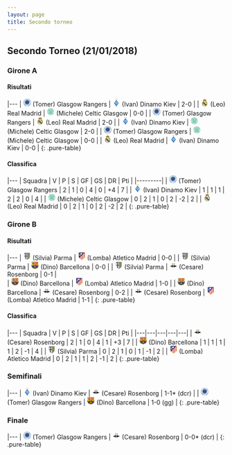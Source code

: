 ```yaml
---
layout: page
title: Secondo torneo
---
```


<link rel="stylesheet" href="https://unpkg.com/purecss@1.0.0/build/pure-min.css" integrity="sha384-nn4HPE8lTHyVtfCBi5yW9d20FjT8BJwUXyWZT9InLYax14RDjBj46LmSztkmNP9w" crossorigin="anonymous">

## Secondo Torneo (21/01/2018)

### Girone A

#### Risultati

|---
| <img src="/thumb/rangers.png" width="18"> (Tomer) Glasgow Rangers | <img src="/thumb/dinamo.png" width="18"> (Ivan) Dinamo Kiev    | 2-0 |
| <img src="/thumb/real.png" width="18"> (Leo) Real Madrid | <img src="/thumb/celtic.png" width="18"> (Michele) Celtic Glasgow   | 0-0 |
| <img src="/thumb/rangers.png" width="18"> (Tomer) Glasgow Rangers | <img src="/thumb/real.png" width="18"> (Leo) Real Madrid    | 2-0 |
| <img src="/thumb/dinamo.png" width="18"> (Ivan) Dinamo Kiev | <img src="/thumb/celtic.png" width="18"> (Michele) Celtic Glasgow  | 2-0 |
| <img src="/thumb/rangers.png" width="18"> (Tomer) Glasgow Rangers | <img src="/thumb/celtic.png" width="18"> (Michele) Celtic Glasgow | 0-0 |
| <img src="/thumb/real.png" width="18"> (Leo) Real Madrid | <img src="/thumb/dinamo.png" width="18"> (Ivan) Dinamo Kiev      | 0-0 |
{: .pure-table}

#### Classifica

|---
| Squadra | V | P | S | GF | GS | DR | Pti |
|---------|
| <img src="/thumb/rangers.png" width="18"> (Tomer) Glasgow Rangers | 2 | 1 | 0 | 4 | 0 | +4 | 7 |
| <img src="/thumb/dinamo.png" width="18"> (Ivan) Dinamo Kiev | 1 | 1 | 1 | 2 | 2 | 0 | 4 |
| <img src="/thumb/celtic.png" width="18"> (Michele) Celtic Glasgow | 0 | 2 | 1 | 0 | 2 | -2 | 2 |
| <img src="/thumb/real.png" width="18"> (Leo) Real Madrid | 0 | 2 | 1 | 0 | 2 | -2 | 2 |
{: .pure-table}

### Girone B

#### Risultati

|---
| <img src="/thumb/parma.png" width="18"> (Silvia) Parma | <img src="/thumb/atletico.png" width="18"> (Lomba) Atletico Madrid   | 0-0 |
| <img src="/thumb/parma.png" width="18"> (Silvia) Parma | <img src="/thumb/barca.png" width="18"> (Dino) Barcellona    | 0-0 |
| <img src="/thumb/parma.png" width="18"> (Silvia) Parma | <img src="/thumb/rosenborg.png" width="18"> (Cesare) Rosenborg  | 0-1 |	
| <img src="/thumb/barca.png" width="18"> (Dino) Barcellona | <img src="/thumb/atletico.png" width="18"> (Lomba) Atletico Madrid     | 1-0 |
| <img src="/thumb/barca.png" width="18"> (Dino) Barcellona | <img src="/thumb/rosenborg.png" width="18"> (Cesare) Rosenborg    | 0-2 |
| <img src="/thumb/rosenborg.png" width="18"> (Cesare) Rosenborg | <img src="/thumb/atletico.png" width="18"> (Lomba) Atletico Madrid   | 1-1 |
{: .pure-table}

#### Classifica

|---
| Squadra | V | P | S | GF | GS | DR | Pti |
|---|---|---|---|---|
| <img src="/thumb/rosenborg.png" width="18"> (Cesare) Rosenborg | 2 | 1 | 0 | 4 | 1 | +3 | 7 |
| <img src="/thumb/barca.png" width="18"> (Dino) Barcellona | 1 | 1 | 1 | 1 | 2 | -1 | 4 |
| <img src="/thumb/parma.png" width="18"> (Silvia) Parma | 0 | 2 | 1 | 0 | 1 | -1 | 2 |
| <img src="/thumb/atletico.png" width="18"> (Lomba) Atletico Madrid | 0 | 2 | 1 | 1 | 2 | -1 | 2 |
{: .pure-table}

### Semifinali

|---
| <img src="/thumb/dinamo.png" width="18"> (Ivan) Dinamo Kiev | <img src="/thumb/rosenborg.png" width="18"> (Cesare) Rosenborg | 1-1* (dcr) |
| <img src="/thumb/rangers.png" width="18"> (Tomer) Glasgow Rangers | <img src="/thumb/barca.png" width="18"> (Dino) Barcellona  | 1-0 (gg)  |
{: .pure-table}

### Finale

|---
| <img src="/thumb/rangers.png" width="18"> (Tomer) Glasgow Rangers | <img src="/thumb/rosenborg.png" width="18"> (Cesare) Rosenborg | 0-0* (dcr) |
{: .pure-table}

